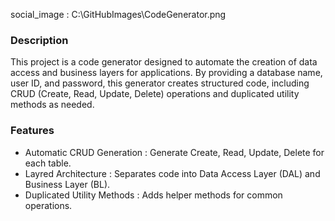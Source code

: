 social_image : C:\GitHubImages\CodeGenerator.png

### Description 


This project is a code generator designed to automate the creation of data access and business layers for applications.
By providing a database name, user ID, and password, 
this generator creates structured code,
including CRUD (Create, Read, Update, Delete) operations and duplicated utility methods as needed.


### Features 

- Automatic CRUD Generation : Generate Create, Read, Update, Delete for each table.
- Layred Architecture : Separates code into Data Access Layer (DAL) and Business Layer (BL).
- Duplicated Utility Methods : Adds helper methods for common operations.



  
